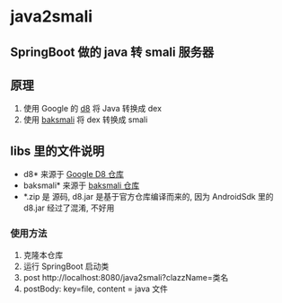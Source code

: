 # java2smali

## SpringBoot 做的 java 转 smali 服务器

## 原理

1. 使用 Google 的 [d8](https://r8.googlesource.com/r8) 将 Java 转换成 dex
2. 使用 [baksmali](https://bitbucket.org/JesusFreke/smali/downloads/) 将 dex 转换成 smali

## libs 里的文件说明

- d8* 来源于 [Google D8 仓库](https://r8.googlesource.com/r8)
- baksmali* 来源于 [baksmali 仓库](https://bitbucket.org/JesusFreke/smali/downloads/)
- *.zip 是 源码, d8.jar 是基于官方仓库编译而来的, 因为 AndroidSdk 里的 d8.jar 经过了混淆, 不好用

### 使用方法

1. 克隆本仓库
2. 运行 SpringBoot 启动类
3. post http://localhost:8080/java2smali?clazzName=类名
4. postBody: key=file, content = java 文件
